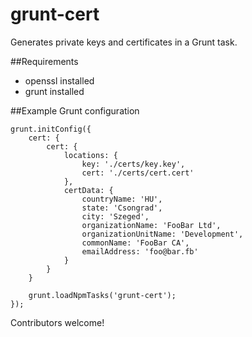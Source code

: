 grunt-cert
==========
Generates private keys and certificates in a Grunt task.

##Requirements
- openssl installed
- grunt installed


##Example Grunt configuration
```
grunt.initConfig({
    cert: {
        cert: {
            locations: {
                key: './certs/key.key',
                cert: './certs/cert.cert'
            },
            certData: {
                countryName: 'HU',
                state: 'Csongrad',
                city: 'Szeged',
                organizationName: 'FooBar Ltd',
                organizationUnitName: 'Development',
                commonName: 'FooBar CA',
                emailAddress: 'foo@bar.fb'
            }
        }
    }
    
    grunt.loadNpmTasks('grunt-cert');
});
```

Contributors welcome!

